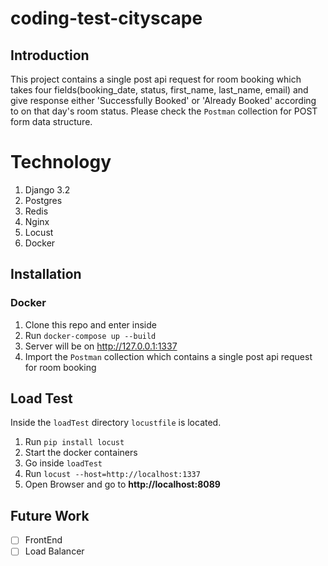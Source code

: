 # coding-test-cityscape

## Introduction
This project contains a single post api request for room booking which takes four fields(booking_date, status, first_name, last_name, email) and give response either 'Successfully Booked' or 'Already Booked' according to on that day's room status. Please check the `Postman` collection for POST form data structure.

# Technology
  1. Django 3.2
  2. Postgres
  3. Redis
  4. Nginx
  5. Locust
  6. Docker


## Installation

### Docker
1. Clone this repo and enter inside
2. Run `docker-compose up --build`
3. Server will be on http://127.0.0.1:1337
4. Import the `Postman` collection which contains a single post api request for room booking 


## Load Test
Inside the `loadTest` directory `locustfile` is located.

1. Run `pip install locust`
2. Start the docker containers
3. Go inside `loadTest`
4. Run `locust --host=http://localhost:1337`
5. Open Browser and go to **http://localhost:8089**

## Future Work
 - [ ] FrontEnd
 - [ ] Load Balancer
